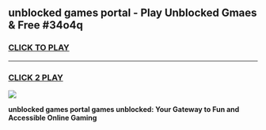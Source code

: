 
## unblocked games portal - Play Unblocked Gmaes & Free #34o4q
<h3>
<a href="https://news.freeplayer.one?title=unblocked_games_portal&ref=03M">CLICK TO PLAY</a></h3>
<hr>

<h3>
<a href="https://news.freeplayer.one?title=unblocked_games_portal&ref=03M">CLICK 2 PLAY</a>
  
</h3>

<a href="https://news.freeplayer.one?title=unblocked_games_portal&ref=03M"><img src="https://clearcache.store/games.png"></a>


**unblocked games portal games unblocked: Your Gateway to Fun and Accessible Online Gaming**
